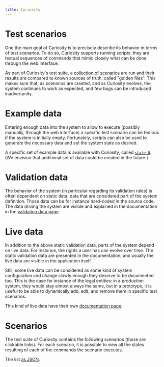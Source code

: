 ```yaml
---
title: Curiosity
---
```


# Test scenarios

One the main goal of Curiosity is to precisely describe its behavior in terms
of test scenarios. To do so, Curiosity supports running scripts: they are
textual sequences of commands that mimic closely what can be done through the
web interface.

As part of Curiosity's test suite, a [collection of scenarios](#scenarios) are
run and their results are compared to known sources of truth, called "golden
files". This makes sure that, as scenarios are created, and as Curiosity
evolves, the system continues to work as expected, and few bugs can be
introduced inadvertantly.

# Example data

Entering enough data into the system to allow to execute (possibly manually,
through the web interface) a specific test scenario can be tedious if the
system is initially empty. Fortunately, scripts can also be used to generate
the necessary data and set the system state as desired.

A specific set of example data is available with Curiosity, called
[`state-0`](/documentation/state-0). (We envision that additional set of data
could be created in the future.)

# Validation data

The behavior of the system (in particular regarding its validation rules) is
often dependent on static data: data that are considered part of the system
definition. Those data can be for instance hard-coded in the source code. The
data driving the system are visible and explained in the documentation in the
[validation data page](/documentation/validation-data).

# Live data

In addition to the above static validation data, parts of the system depend on
live data. For instance, the rights a user has can evolve over time. The static
validation data are presented in the documentation, and usually the live data
are visible in the application itself.

Still, some live data can be considered as some kind of system configuration
and change slowly enough they deserve to be documented too. This is the case
for instance of the legal entities: in a production system, they would stay
almost always the same, but in a prototype, it is useful to be able to
dynamically add, edit, and remove them in specific test scenarios.

This kind of live data have their own [documentation
page](/documentation/live-data).

# Scenarios

The test suite of Curiosity contains the following scenarios (those are
clickable links). For each scenario, it is possible to view all the states
resulting of each of the commands the scenario executes.

<!--# include virtual="/partials/scenarios" -->

The list [as JSON](/partials/scenarios.json).
